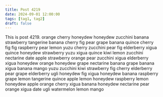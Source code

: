 ```yaml
---
title: Post 4219
date: 2024-09-01 12:00:00
tags: [tag1, tag2]
draft: false
---
```

This is post 4219.
orange
cherry
honeydew
honeydew
zucchini
banana
strawberry
tangerine
banana
cherry
fig
pear
grape
banana
quince
cherry
fig
fig
raspberry
pear
lemon
yuzu
cherry
zucchini
pear
fig
elderberry
xigua
quince
honeydew
strawberry
yuzu
xigua
quince
kiwi
lemon
zucchini
nectarine
date
apple
strawberry
orange
pear
zucchini
xigua
elderberry
xigua
honeydew
orange
honeydew
grape
nectarine
banana
grape
banana
xigua
banana
mango
yuzu
zucchini
kiwi
strawberry
fig
cherry
elderberry
pear
grape
elderberry
ugli
honeydew
fig
xigua
honeydew
banana
raspberry
grape
lemon
tangerine
quince
apple
lemon
honeydew
raspberry
lemon
honeydew
apple
orange
cherry
xigua
banana
honeydew
nectarine
pear
orange
xigua
date
ugli
watermelon
lemon
mango
